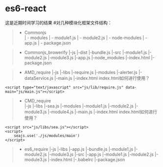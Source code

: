 # es6-react
这是近期时间学习的结果
#对几种模块化框架文件结构：
> * Commonjs    
  | - modules
    | - module1.js
    | - module2.js
  | - node-modules
  | - app.js
  | - package.json

> * Commonjs_browerify
  |-js
    |-dist
      |-bundle.js
    |-src
      |-module1.js
      |-module2.js
      |-module3.js
      |-app.js
  |-node_modules
  |-index.html
  |-package.json
  
> * AMD_require
    |-js
      |-libs
        |-require.js
      |-modules
        |-alerter.js
        |-dataService.js
      |-main.js
    |-index.html
 index.html如何进行使用？
 ```
 <script type="text/javascript" src="js/lib/require.js" data-main="js/main.js"></script>
 ```
  
> * CMD_require  
    |-js
      |-libs
        |-sea.js
      |-modules
        |-module1.js
        |-module2.js
        |-module3.js
        |-module4.js
        |-main.js
    |-index.html
index.html如何进行使用？
```
<script src="js/libs/sea.js"></script>
<script>
    seajs.use('./js/modules/main')
</script>
``` 

> * es6_require
    |-js
      |-libs
        |-app.js
        |-bundle.js
        |-module1.js
        |-module2.js
        |-module3.js
      |-src
        |-app.js
        |-module1.js
        |-module2.js
        |-module3.js
    |-index.html
    |-.babelrc
    |-package.json
    
    
